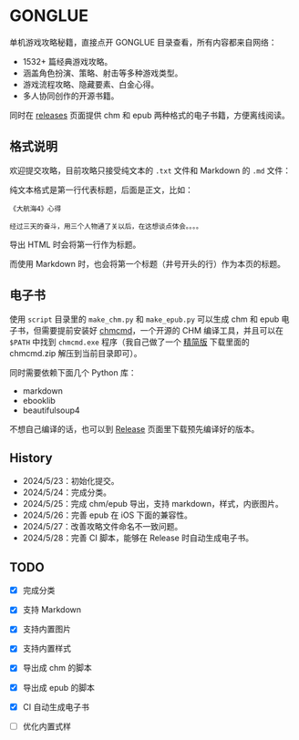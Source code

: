 # GONGLUE

单机游戏攻略秘籍，直接点开 GONGLUE 目录查看，所有内容都来自网络：

- 1532+ 篇经典游戏攻略。
- 涵盖角色扮演、策略、射击等多种游戏类型。
- 游戏流程攻略、隐藏要素、白金心得。
- 多人协同创作的开源书籍。

同时在 [releases](releases) 页面提供 chm 和 epub 两种格式的电子书籍，方便离线阅读。

## 格式说明

欢迎提交攻略，目前攻略只接受纯文本的 `.txt` 文件和 Markdown 的 `.md` 文件：

纯文本格式是第一行代表标题，后面是正文，比如：

```text
《大航海4》心得

经过三天的奋斗，用三个人物通了关以后，在这想谈点体会。。。。
```

导出 HTML 时会将第一行作为标题。

而使用 Markdown 时，也会将第一个标题（井号开头的行）作为本页的标题。


## 电子书

使用 `script` 目录里的 `make_chm.py` 和 `make_epub.py` 可以生成 chm 和 epub 电子书，但需要提前安装好 [chmcmd](https://wiki.freepascal.org/htmlhelp_compiler)，一个开源的 CHM 编译工具，并且可以在 `$PATH` 中找到 `chmcmd.exe` 程序（我自己做了一个 [精简版](https://github.com/skywind3000/support/releases/1.0.0) 下载里面的 chmcmd.zip 解压到当前目录即可）。

同时需要依赖下面几个 Python 库：

- markdown
- ebooklib
- beautifulsoup4

不想自己编译的话，也可以到 [Release](releases) 页面里下载预先编译好的版本。

## History

- 2024/5/23：初始化提交。
- 2024/5/24：完成分类。
- 2024/5/25：完成 chm/epub 导出，支持 markdown，样式，内嵌图片。
- 2024/5/26：完善 epub 在 iOS 下面的兼容性。
- 2024/5/27：改善攻略文件命名不一致问题。
- 2024/5/28：完善 CI 脚本，能够在 Release 时自动生成电子书。

## TODO

- [X] 完成分类
- [X] 支持 Markdown
- [x] 支持内置图片
- [x] 支持内置样式
- [X] 导出成 chm 的脚本
- [x] 导出成 epub 的脚本
- [x] CI 自动生成电子书
- [ ] 优化内置式样


